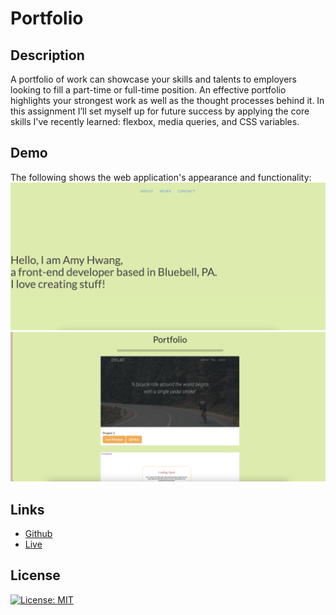 # Portfolio


## Description

A portfolio of work can showcase your skills and talents to employers looking to fill a part-time or full-time position. An effective portfolio highlights your strongest work as well as the thought processes behind it. In this assignment I’ll set myself up for future success by applying the core skills I've recently learned: flexbox, media queries, and CSS variables. 

## Demo

The following shows the web application's appearance and functionality:
![portfolio-demo](./assets/Img/demo.png)
![portfolio-demo](./assets/Img/demo2.png)

## Links
* [Github](https://github.com/wl0194)
* [Live](https://wl0194.github.io/Amy-Hwang-portfolio/)

## License

[![License: MIT](https://img.shields.io/badge/License-MIT-yellow.svg)](https://opensource.org/licenses/MIT)